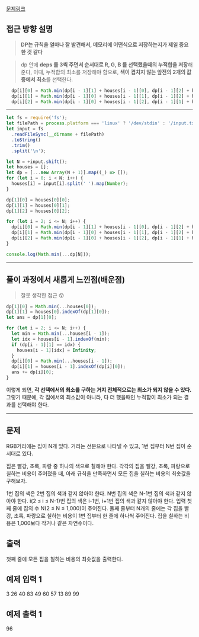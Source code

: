 [문제링크](https://www.acmicpc.net/problem/1149)

## 접근 방향 설명

> **DP는 규칙을 얼마나 잘 발견해서, 메모리에 어떤식으로 저장하는지가 제일 중요한 것 같다**

> dp 안에 **deps 를 3씩 주면서 순서대로 R, G, B 를 선택했을때의 누적합을 저장**해준다,
> 이때, 누적합의 최소를 저장해야 함으로, **색이 겹치지 않는 앞전의 2개의 값 중에서 최소**를 선택한다.
```js
  dp[i][0] = Math.min(dp[i - 1][1] + houses[i - 1][0], dp[i - 1][2] + houses[i - 1][0]);
  dp[i][1] = Math.min(dp[i - 1][0] + houses[i - 1][1], dp[i - 1][2] + houses[i - 1][1]);
  dp[i][2] = Math.min(dp[i - 1][0] + houses[i - 1][2], dp[i - 1][1] + houses[i - 1][2]);
```

---


```js
let fs = require('fs');
let filePath = process.platform === 'linux' ? '/dev/stdin' : '/input.txt';
let input = fs
  .readFileSync(__dirname + filePath)
  .toString()
  .trim()
  .split('\n');

let N = +input.shift();
let houses = [];
let dp = [...new Array(N + 1)].map((_) => []);
for (let i = 0; i < N; i++) {
  houses[i] = input[i].split(' ').map(Number);
}

dp[1][0] = houses[0][0];
dp[1][1] = houses[0][1];
dp[1][2] = houses[0][2];

for (let i = 2; i <= N; i++) {
  dp[i][0] = Math.min(dp[i - 1][1] + houses[i - 1][0], dp[i - 1][2] + houses[i - 1][0]);
  dp[i][1] = Math.min(dp[i - 1][0] + houses[i - 1][1], dp[i - 1][2] + houses[i - 1][1]);
  dp[i][2] = Math.min(dp[i - 1][0] + houses[i - 1][2], dp[i - 1][1] + houses[i - 1][2]);
}

console.log(Math.min(...dp[N]));
```

---

## 풀이 과정에서 새롭게 느낀점(배운점)

> 잘못 생각한 접근 😵


```js
dp[1][0] = Math.min(...houses[0]);
dp[1][1] = houses[0].indexOf(dp[1][0]);
let ans = dp[1][0];

for (let i = 2; i <= N; i++) {
  let min = Math.min(...houses[i - 1]);
  let idx = houses[i - 1].indexOf(min);
  if (dp[i - 1][1] == idx) {
    houses[i - 1][idx] = Infinity;
  }
  dp[i][0] = Math.min(...houses[i - 1]);
  dp[i][1] = houses[i - 1].indexOf(dp[i][0]);
  ans += dp[i][0];
}
```


이렇게 되면, **각 선택에서의 최소를 구하는 거지 전체적으로는 최소가 되지 않을 수 있다.**
그렇기 때문에, 각 집에서의 최소값이 아니라, 다 더 했을때인 누적합이 최소가 되는 결과를 선택해야 한다.


---

## 문제
RGB거리에는 집이 N개 있다. 거리는 선분으로 나타낼 수 있고, 1번 집부터 N번 집이 순서대로 있다.

집은 빨강, 초록, 파랑 중 하나의 색으로 칠해야 한다. 각각의 집을 빨강, 초록, 파랑으로 칠하는 비용이 주어졌을 때, 아래 규칙을 만족하면서 모든 집을 칠하는 비용의 최솟값을 구해보자.

1번 집의 색은 2번 집의 색과 같지 않아야 한다.
N번 집의 색은 N-1번 집의 색과 같지 않아야 한다.
i(2 ≤ i ≤ N-1)번 집의 색은 i-1번, i+1번 집의 색과 같지 않아야 한다.
입력
첫째 줄에 집의 수 N(2 ≤ N ≤ 1,000)이 주어진다. 둘째 줄부터 N개의 줄에는 각 집을 빨강, 초록, 파랑으로 칠하는 비용이 1번 집부터 한 줄에 하나씩 주어진다. 집을 칠하는 비용은 1,000보다 작거나 같은 자연수이다.

## 출력
첫째 줄에 모든 집을 칠하는 비용의 최솟값을 출력한다.

## 예제 입력 1 
3
26 40 83
49 60 57
13 89 99

## 예제 출력 1 
96